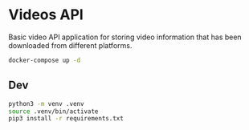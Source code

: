 # Videos API

Basic video API application for storing video information that has been downloaded from different platforms.



```sh
docker-compose up -d

```

## Dev

```sh
python3 -m venv .venv
source .venv/bin/activate
pip3 install -r requirements.txt
```
